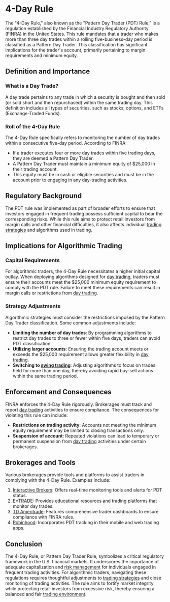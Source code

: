# 4-Day Rule

The "4-Day Rule," also known as the "Pattern Day Trader (PDT) Rule," is a regulation established by the Financial Industry Regulatory Authority (FINRA) in the United States. This rule mandates that a trader who makes more than three day trades within a rolling five-business-day period is classified as a Pattern Day Trader. This classification has significant implications for the trader's account, primarily pertaining to margin requirements and minimum equity.

## Definition and Importance

### What is a Day Trade?

A day trade pertains to any trade in which a security is bought and then sold (or sold short and then repurchased) within the same trading day. This definition includes all types of securities, such as stocks, options, and ETFs (Exchange-Traded Funds).

### Roll of the 4-Day Rule

The 4-Day Rule specifically refers to monitoring the number of day trades within a consecutive five-day period. According to FINRA:
- If a trader executes four or more day trades within five trading days, they are deemed a Pattern Day Trader.
- A Pattern Day Trader must maintain a minimum equity of $25,000 in their trading account.
- This equity must be in cash or eligible securities and must be in the account prior to engaging in any day-trading activities.

## Regulatory Background

The PDT rule was implemented as part of broader efforts to ensure that investors engaged in frequent trading possess sufficient capital to bear the corresponding risks. While this rule aims to protect retail investors from margin calls and other financial difficulties, it also affects individual [trading strategies](../t/trading_strategies.md) and algorithms used in trading.

## Implications for Algorithmic Trading

### Capital Requirements

For algorithmic traders, the 4-Day Rule necessitates a higher initial capital outlay. When deploying algorithms designed for [day trading](../d/day_trading.md), traders must ensure their accounts meet the $25,000 minimum equity requirement to comply with the PDT rule. Failure to meet these requirements can result in margin calls or restrictions from [day trading](../d/day_trading.md).

### Strategy Adjustments

Algorithmic strategies must consider the restrictions imposed by the Pattern Day Trader classification. Some common adjustments include:
- **Limiting the number of day trades**: By programming algorithms to restrict day trades to three or fewer within five days, traders can avoid PDT classification.
- **Utilizing larger accounts**: Ensuring the trading account meets or exceeds the $25,000 requirement allows greater flexibility in [day trading](../d/day_trading.md).
- **Switching to [swing trading](../s/swing_trading.md)**: Adjusting algorithms to focus on trades held for more than one day, thereby avoiding rapid buy-sell actions within the same trading period.

## Enforcement and Consequences

FINRA enforces the 4-Day Rule rigorously. Brokerages must track and report [day trading](../d/day_trading.md) activities to ensure compliance. The consequences for violating this rule can include:
- **Restrictions on trading activity**: Accounts not meeting the minimum equity requirement may be limited to closing transactions only.
- **Suspension of account**: Repeated violations can lead to temporary or permanent suspension from [day trading](../d/day_trading.md) activities under certain brokerages.

## Brokerages and Tools

Various brokerages provide tools and platforms to assist traders in complying with the 4-Day Rule. Examples include:

1. [Interactive Brokers](https://www.interactivebrokers.com/en/home.php): Offers real-time monitoring tools and alerts for PDT status.
2. [E*TRADE](https://us.etrade.com/home): Provides educational resources and trading platforms that monitor day trades.
3. [TD Ameritrade](https://www.tdameritrade.com/home.page): Features comprehensive trader dashboards to ensure compliance with FINRA rules.
4. [Robinhood](https://robinhood.com/us/en/): Incorporates PDT tracking in their mobile and web trading apps.

## Conclusion

The 4-Day Rule, or Pattern Day Trader Rule, symbolizes a critical regulatory framework in the U.S. financial markets. It underscores the importance of adequate capitalization and [risk management](../r/risk_management.md) for individuals engaged in frequent trading activities. For algorithmic traders, navigating these regulations requires thoughtful adjustments to [trading strategies](../t/trading_strategies.md) and close monitoring of trading activities. The rule aims to fortify market integrity while protecting retail investors from excessive risk, thereby ensuring a balanced and fair [trading environment](../t/trading_environment.md).